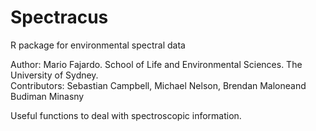 Spectracus
============

R package for environmental spectral data

Author: Mario Fajardo. School of Life and Environmental Sciences. The University of Sydney.   
Contributors: Sebastian Campbell, Michael Nelson, Brendan Maloneand  Budiman Minasny

Useful functions to deal with spectroscopic information.

